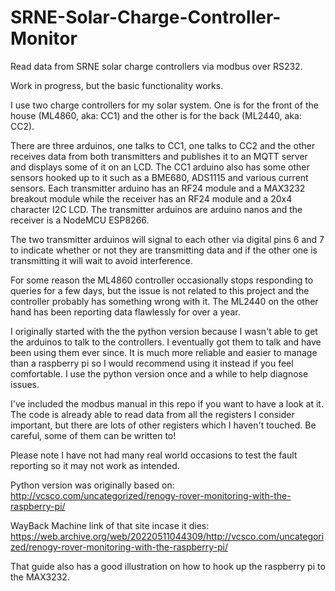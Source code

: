 # SRNE-Solar-Charge-Controller-Monitor
Read data from SRNE solar charge controllers via modbus over RS232.

Work in progress, but the basic functionality works.

I use two charge controllers for my solar system. One is for the front of the house (ML4860, aka: CC1) and the other is for the back (ML2440, aka: CC2).

There are three arduinos, one talks to CC1, one talks to CC2 and the other receives data from both transmitters and publishes it to an MQTT server and displays some of it on an LCD. The CC1 arduino also has some other sensors hooked up to it such as a BME680, ADS1115 and various current sensors. Each transmitter arduino has an RF24 module and a MAX3232 breakout module while the receiver has an RF24 module and a 20x4 character I2C LCD. The transmitter arduinos are arduino nanos and the receiver is a NodeMCU ESP8266.

The two transmitter arduinos will signal to each other via digital pins 6 and 7 to indicate whether or not they are transmitting data and if the other one is transmitting it will wait to avoid interference.

For some reason the ML4860 controller occasionally stops responding to queries for a few days, but the issue is not related to this project and the controller probably has something wrong with it. The ML2440 on the other hand has been reporting data flawlessly for over a year.

I originally started with the the python version because I wasn't able to get the arduinos to talk to the controllers. I eventually got them to talk and have been using them ever since. It is much more reliable and easier to manage than a raspberry pi so I would recommend using it instead if you feel comfortable. I use the python version once and a while to help diagnose issues.

I've included the modbus manual in this repo if you want to have a look at it. The code is already able to read data from all the registers I consider important, but there are lots of other registers which I haven't touched. Be careful, some of them can be written to!

Please note I have not had many real world occasions to test the fault reporting so it may not work as intended.

Python version was originally based on: http://vcsco.com/uncategorized/renogy-rover-monitoring-with-the-raspberry-pi/

WayBack Machine link of that site incase it dies: https://web.archive.org/web/20220511044309/http://vcsco.com/uncategorized/renogy-rover-monitoring-with-the-raspberry-pi/

That guide also has a good illustration on how to hook up the raspberry pi to the MAX3232.